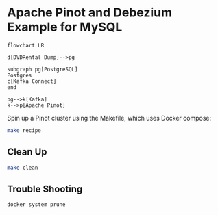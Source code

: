 # Apache Pinot and Debezium Example for MySQL

```mermaid
flowchart LR

d[DVDRental Dump]-->pg

subgraph pg[PostgreSQL]
Postgres
c[Kafka Connect]
end

pg-->k[Kafka]
k-->p[Apache Pinot]

```

Spin up a Pinot cluster using the Makefile, which uses Docker compose:

```bash
make recipe
```

## Clean Up

```bash
make clean
```

## Trouble Shooting

```bsah
docker system prune
```